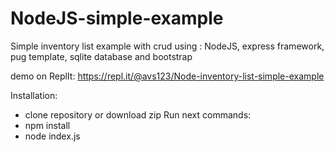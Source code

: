# NodeJS-simple-example
Simple inventory list example with crud using : NodeJS, express framework, pug template, sqlite database and bootstrap

demo on ReplIt:
https://repl.it/@avs123/Node-inventory-list-simple-example

Installation:
- clone repository or download zip
Run next commands:
- npm install
- node index.js
